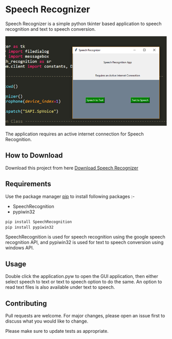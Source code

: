 # Speech Recognizer

Speech Recognizer is a simple python tkinter based application to speech recognition and text to speech conversion.

![Alt text](app.png?raw=true "Speech Recognizer")

The application requires an active internet connection for Speech Recognition.

## How to Download

Download this project from here [Download Speech Recognizer](https://downgit.github.io/#/home?url=https://github.com/pyGuru123/Tkinter-Applications/tree/master/Speech%20Recognizer)

## Requirements

Use the package manager [pip](https://pip.pypa.io/en/stable/) to install following packages :-
* SpeechRecognition
* pypiwin32

```bash
pip install SpeechRecognition
pip install pypiwin32
```

SpeechRecognition is used for speech recognition using the google speech recognition API, and pypiwin32 is used for text to speech conversion using windows API.

## Usage

Double click the application.pyw to open the GUI application, then either select speech to text or text to speech option to do the same. An option to read text files is also available under text to speech.


## Contributing
Pull requests are welcome. For major changes, please open an issue first to discuss what you would like to change.

Please make sure to update tests as appropriate.

